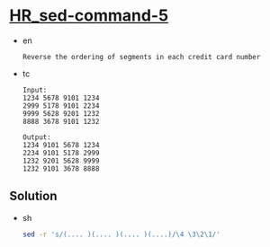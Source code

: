 # [HR_sed-command-5](https://www.hackerrank.com/challenges/sed-command-5)

* en

  ```en
  Reverse the ordering of segments in each credit card number
  ```

* tc

  ```tc
  Input:
  1234 5678 9101 1234
  2999 5178 9101 2234
  9999 5628 9201 1232
  8888 3678 9101 1232

  Output:
  1234 9101 5678 1234
  2234 9101 5178 2999
  1232 9201 5628 9999
  1232 9101 3678 8888
  ```

## Solution

* sh

  ```sh
  sed -r 's/(.... )(.... )(.... )(....)/\4 \3\2\1/'
  ```
